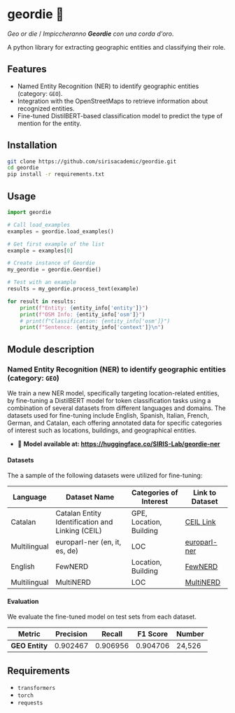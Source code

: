 # geordie 📌
_Geo or die_ / _Impiccheranno **Geordie** con una corda d'oro_.

A python library for extracting geographic entities and classifying their role.

## Features

- Named Entity Recognition (NER) to identify geographic entities (category: `GEO`).
- Integration with the OpenStreetMaps to retrieve information about recognized entities.
- Fine-tuned DistilBERT-based classification model to predict the type of mention for the entity.

## Installation

```bash
git clone https://github.com/sirisacademic/geordie.git
cd geordie
pip install -r requirements.txt
```

## Usage

```python
import geordie 

# Call load_examples
examples = geordie.load_examples()

# Get first example of the list
example = examples[0]

# Create instance of Geordie
my_geordie = geordie.Geordie()

# Test with an example
results = my_geordie.process_text(example)

for result in results:
    print(f"Entity: {entity_info['entity']}")
    print(f"OSM Info: {entity_info['osm']}")
    # print(f"Classification: {entity_info['osm']}")
    print(f"Sentence: {entity_info['context']}\n")
```

## Module description
### Named Entity Recognition (NER) to identify geographic entities (category: `GEO`)
We train a new NER model, specifically targeting location-related entities, by fine-tuning a DistilBERT model for token classification tasks using a combination of several datasets from different languages and domains. The datasets used for fine-tuning include English, Spanish, Italian, French, German, and Catalan, each offering annotated data for specific categories of interest such as locations, buildings, and geographical entities.

- 🤗 **Model available at: https://huggingface.co/SIRIS-Lab/geordie-ner**

#### Datasets
The a sample of the following datasets were utilized for fine-tuning:

| Language       | Dataset Name                                         | Categories of Interest               | Link to Dataset        |
|----------------|------------------------------------------------------|--------------------------------------|------------------------|
| Catalan        | Catalan Entity Identification and Linking (CEIL)      | GPE, Location, Building              | [CEIL Link](#)          |
| Multilingual   | europarl-ner (en, it, es, de)                         | LOC                                  | [europarl-ner](#)       |
| English        | FewNERD                                               | Location, Building                   | [FewNERD](#)            |
| Multilingual   | MultiNERD                                              | LOC                                  | [MultiNERD](#)          |

#### Evaluation
We evaluate the fine-tuned model on test sets from each dataset.

| Metric              | Precision | Recall   | F1 Score | Number      |
|---------------------|-----------|----------|----------|-------------|
| **GEO Entity**             | 0.902467  | 0.906956 | 0.904706 | 24,526      |

## Requirements
- `transformers`
- `torch`
- `requests`



